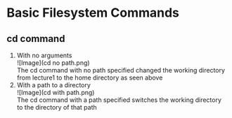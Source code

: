 # Basic Filesystem Commands
## cd command <br>
1. With no arguments <br>
![Image](cd no path.png) <br>
The cd command with no path specified changed the working directory from lecture1 to the home directory as seen above <br>
2. With a path to a directory <br>
![Image](cd with path.png) <br>
The cd command with a path specified switches the working directory to the directory of that path <br>


